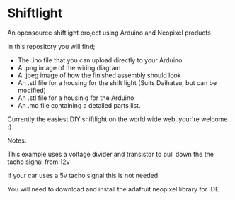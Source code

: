 # Shiftlight
An opensource shiftlight project using Arduino and Neopixel products

In this repository you will find;
- The .ino file that you can upload directly to your Arduino 
- A .png image of the wiring diagram
- A .jpeg image of how the finished assembly should look
- An .stl file for a housing for the shift light (Suits Daihatsu, but can be modified)
- An .stl file for a housinig for the Arduino
- An .md file containing a detailed parts list.

Currently the easiest DIY shiftlight on the world wide web, your're welcome ;)


Notes:


This example uses a voltage divider and transistor to pull down the the tacho signal from 12v

If your car uses a 5v tacho signal this is not needed.


You will need to download and install the adafruit neopixel library for IDE

